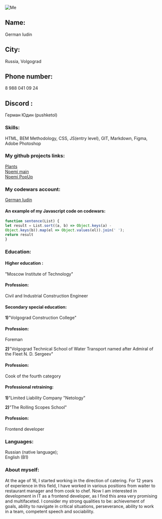 ![Me](https://sun9-67.userapi.com/impf/c633516/v633516857/1a578/eFa0eogJCTg.jpg?size=680x1024&quality=96&sign=573a496ec7a93377b602489b1fe71cf1&type=album)

## Name:  
German Iudin
## City: 
Russia, Volgograd
## Phone number: 
8 988 041 09 24
## Discord : 
Герман Юдин (pushketol)

### Skills: 

HTML, BEM Methodology, CSS, JS(entry level), GIT, Markdown, Figma, Adobe Photoshop 

### My github projects links:

[Plants](https://github.com/HermanYudin/Plants-RS-stretch.git)\
[Noemi main](https://github.com/HermanYudin/mq-diplom-no-popup.git)\
[Noemi PopUp](https://github.com/HermanYudin/mq-diplom-popup.git)

### My codewars account:

[German Iudin](https://www.codewars.com/users/HermanYudin)

#### An example of my Javascript code on codewars:

```javascript
function sentence(List) {
let result = List.sort((a, b) => Object.keys(a) -
Object.keys(b)).map(el => Object.values(el)).join(' ');
return result
}
```

### Education:

#### Higher education :

"Moscow Institute of Technology"
#### Profession:

Civil and Industrial Construction Engineer

#### Secondary special education: 

__1)__"Volgograd Construction College"
#### Profession: 
Foreman

__2)__"Volgograd Technical School of Water Transport named after Admiral of the Fleet N. D. Sergeev"
#### Profession: 
Cook of the fourth category

#### Professional retraining:
__1)__"Limited Liability Company "Netology"

__2)__"The Rolling Scopes School"

#### Profession: 
Frontend developer

### Languages:
Russian (native language);\
English (B1)

### About myself:

At the age of 16, I started working in the direction of catering. For 12 years of experience in this field, I have worked in various positions from waiter to restaurant manager and from cook to chef. Now I am interested in development in IT as a frontend developer, as I find this area very promising and multifaceted. I consider my strong qualities to be: achievement of goals, ability to navigate in critical situations, perseverance, ability to work in a team, competent speech and sociability.

